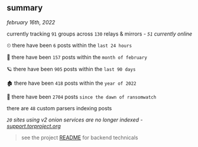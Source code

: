 
## summary
_february 16th, 2022_

currently tracking `91` groups across `130` relays & mirrors - _`51` currently online_

⏲ there have been `6` posts within the `last 24 hours`

🦈 there have been `157` posts within the `month of february`

🪐 there have been `905` posts within the `last 90 days`

🏚 there have been `418` posts within the `year of 2022`

🦕 there have been `2704` posts `since the dawn of ransomwatch`

there are `48` custom parsers indexing posts

_`20` sites using v2 onion services are no longer indexed - [support.torproject.org](https://support.torproject.org/onionservices/v2-deprecation/)_

> see the project [README](https://github.com/thetanz/ransomwatch#ransomwatch--) for backend technicals
